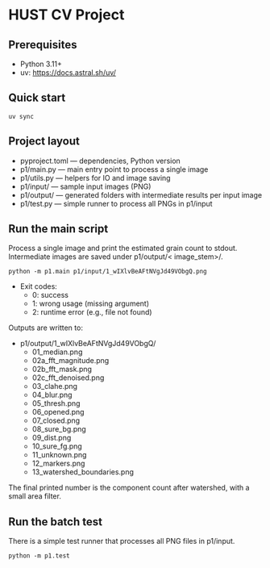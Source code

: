 # HUST CV Project

## Prerequisites

- Python 3.11+
- uv: https://docs.astral.sh/uv/

## Quick start

```
uv sync
```

## Project layout

- pyproject.toml — dependencies, Python version
- p1/main.py — main entry point to process a single image
- p1/utils.py — helpers for IO and image saving
- p1/input/ — sample input images (PNG)
- p1/output/ — generated folders with intermediate results per input image
- p1/test.py — simple runner to process all PNGs in p1/input

## Run the main script

Process a single image and print the estimated grain count to stdout. Intermediate images are saved under p1/output/<
image_stem>/.

```
python -m p1.main p1/input/1_wIXlvBeAFtNVgJd49VObgQ.png
```

- Exit codes:
    - 0: success
    - 1: wrong usage (missing argument)
    - 2: runtime error (e.g., file not found)

Outputs are written to:

- p1/output/1_wIXlvBeAFtNVgJd49VObgQ/
    - 01_median.png
    - 02a_fft_magnitude.png
    - 02b_fft_mask.png
    - 02c_fft_denoised.png
    - 03_clahe.png
    - 04_blur.png
    - 05_thresh.png
    - 06_opened.png
    - 07_closed.png
    - 08_sure_bg.png
    - 09_dist.png
    - 10_sure_fg.png
    - 11_unknown.png
    - 12_markers.png
    - 13_watershed_boundaries.png

The final printed number is the component count after watershed, with a small area filter.

## Run the batch test

There is a simple test runner that processes all PNG files in p1/input.

```
python -m p1.test
```

